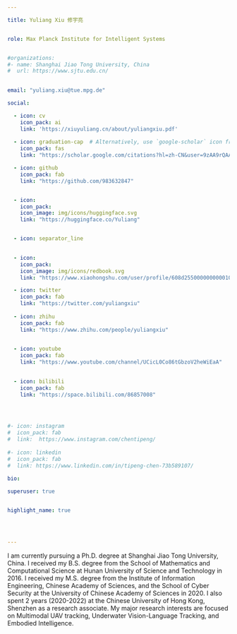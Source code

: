 ```yaml
---

title: Yuliang Xiu 修宇亮


role: Max Planck Institute for Intelligent Systems


#organizations:
#- name: Shanghai Jiao Tong University, China
#  url: https://www.sjtu.edu.cn/
  

email: "yuliang.xiu@tue.mpg.de"

social:

  - icon: cv
    icon_pack: ai
    link: 'https://xiuyuliang.cn/about/yuliangxiu.pdf'
    
  - icon: graduation-cap  # Alternatively, use `google-scholar` icon from `ai` icon pack
    icon_pack: fas
    link: "https://scholar.google.com/citations?hl=zh-CN&user=9zAA9rQAAAAJ"

  - icon: github
    icon_pack: fab
    link: "https://github.com/983632847"


  - icon:
    icon_pack:
    icon_image: img/icons/huggingface.svg
    link: "https://huggingface.co/Yuliang"


  - icon: separator_line

  
  - icon:
    icon_pack:
    icon_image: img/icons/redbook.svg
    link: "https://www.xiaohongshu.com/user/profile/608d2550000000000101e726"

  - icon: twitter
    icon_pack: fab
    link: "https://twitter.com/yuliangxiu"   
    
  - icon: zhihu
    icon_pack: fab
    link: "https://www.zhihu.com/people/yuliangxiu"

      
  - icon: youtube
    icon_pack: fab
    link: "https://www.youtube.com/channel/UCicL0Co86tGbzoV2heWiEaA"

       
  - icon: bilibili
    icon_pack: fab
    link: "https://space.bilibili.com/86857008"

  


#- icon: instagram
#  icon_pack: fab
#  link:  https://www.instagram.com/chentipeng/
  
#- icon: linkedin
#  icon_pack: fab
#  link: https://www.linkedin.com/in/tipeng-chen-73b589107/
    
bio:

superuser: true


highlight_name: true


    

---
```



I am currently pursuing a Ph.D. degree at Shanghai Jiao Tong University, China. I received my B.S. degree from the School of Mathematics and Computational Science at Hunan University of Science and Technology in 2016. I received my M.S. degree from the Institute of Information Engineering, Chinese Academy of Sciences, and the School of Cyber Security at the University of Chinese Academy of Sciences in 2020. I also spent 2 years (2020-2022) at the Chinese University of Hong Kong, Shenzhen as a research associate. My major research interests are focused on Multimodal UAV tracking, Underwater Vision-Language Tracking, and Embodied Intelligence.

